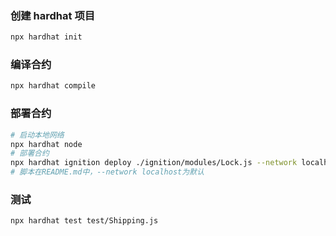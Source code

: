 ### 创建 hardhat 项目

```bash
npx hardhat init
```

### 编译合约

```bash
npx hardhat compile
```

### 部署合约

```bash
# 启动本地网络
npx hardhat node
# 部署合约
npx hardhat ignition deploy ./ignition/modules/Lock.js --network localhost
# 脚本在README.md中，--network localhost为默认
```

### 测试

```bash
npx hardhat test test/Shipping.js
```
